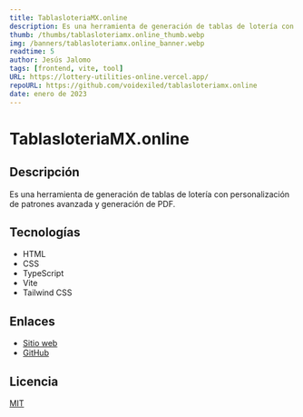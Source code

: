 ```yaml
---
title: TablasloteriaMX.online
description: Es una herramienta de generación de tablas de lotería con personalización de patrones avanzada y generación de PDF.
thumb: /thumbs/tablasloteriamx.online_thumb.webp
img: /banners/tablasloteriamx.online_banner.webp
readtime: 5
author: Jesús Jalomo
tags: [frontend, vite, tool]
URL: https://lottery-utilities-online.vercel.app/
repoURL: https://github.com/voidexiled/tablasloteriamx.online
date: enero de 2023
---
```


# TablasloteriaMX.online

## Descripción

Es una herramienta de generación de tablas de lotería con personalización de patrones avanzada y generación de PDF.

## Tecnologías

- HTML
- CSS
- TypeScript
- Vite
- Tailwind CSS

## Enlaces

- [Sitio web](lottery-utilities-online.vercel.app)
- [GitHub](https://github.com/voidexiled/tablasloteriamx.online)

## Licencia

[MIT](https://github.com/voidexiled/tablasloteriamx.online/blob/main/LICENSE)
